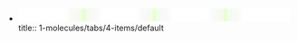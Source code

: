 - ![](https://raw.githubusercontent.com/cybercongress/prism/img-upload/components/1-molecules/tabs/4-items.png)
  title:: 1-molecules/tabs/4-items/default